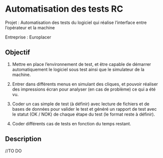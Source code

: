 # Automatisation des tests RC
Projet : Automatisation des tests du logiciel qui réalise l’interface entre l’opérateur et la machine

Entreprise : Europlacer

## Objectif
1. Mettre en place l’environnement de test, et être capable de démarrer automatiquement le logiciel sous test ainsi que le simulateur de la machine.

2. Entrer dans différents menus en simulant des cliques, et pouvoir réaliser des impressions écran pour analyser (en cas de problème) ce qui a été vu.

3. Coder un cas simple de test (à définir) avec lecture de fichiers et de bases de données pour valider le test et généré un rapport de test avec le statut (OK / NOK) de chaque étape du test (le format reste à définir).

4. Coder différents cas de tests en fonction du temps restant.

## Description
//TO DO
